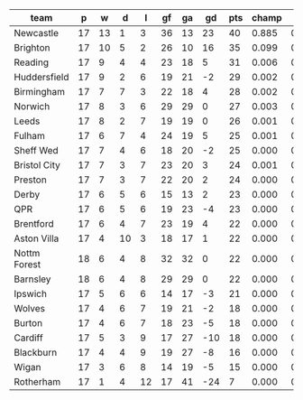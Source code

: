 |     team     | p  | w  | d  | l  | gf | ga | gd  | pts | champ | top2  | top3  | top4  |  5-7  | bot4  | bot3  | bot2  |
|--------------|----|----|----|----|----|----|-----|-----|-------|-------|-------|-------|-------|-------|-------|-------|
| Newcastle    | 17 | 13 |  1 |  3 | 36 | 13 |  23 |  40 | 0.885 | 0.986 | 0.997 | 0.999 | 0.001 | 0.000 | 0.000 | 0.000|
| Brighton     | 17 | 10 |  5 |  2 | 26 | 10 |  16 |  35 | 0.099 | 0.703 | 0.857 | 0.921 | 0.063 | 0.000 | 0.000 | 0.000|
| Reading      | 17 |  9 |  4 |  4 | 23 | 18 |   5 |  31 | 0.006 | 0.090 | 0.280 | 0.422 | 0.287 | 0.002 | 0.000 | 0.000|
| Huddersfield | 17 |  9 |  2 |  6 | 19 | 21 |  -2 |  29 | 0.002 | 0.020 | 0.084 | 0.165 | 0.251 | 0.009 | 0.004 | 0.001|
| Birmingham   | 17 |  7 |  7 |  3 | 22 | 18 |   4 |  28 | 0.002 | 0.025 | 0.092 | 0.178 | 0.263 | 0.010 | 0.004 | 0.001|
| Norwich      | 17 |  8 |  3 |  6 | 29 | 29 |   0 |  27 | 0.003 | 0.067 | 0.225 | 0.364 | 0.293 | 0.002 | 0.001 | 0.000|
| Leeds        | 17 |  8 |  2 |  7 | 19 | 19 |   0 |  26 | 0.001 | 0.012 | 0.048 | 0.100 | 0.193 | 0.024 | 0.010 | 0.003|
| Fulham       | 17 |  6 |  7 |  4 | 24 | 19 |   5 |  25 | 0.001 | 0.048 | 0.161 | 0.279 | 0.284 | 0.004 | 0.002 | 0.000|
| Sheff Wed    | 17 |  7 |  4 |  6 | 18 | 20 |  -2 |  25 | 0.000 | 0.004 | 0.022 | 0.051 | 0.136 | 0.043 | 0.022 | 0.007|
| Bristol City | 17 |  7 |  3 |  7 | 23 | 20 |   3 |  24 | 0.001 | 0.015 | 0.067 | 0.133 | 0.232 | 0.014 | 0.006 | 0.002|
| Preston      | 17 |  7 |  3 |  7 | 22 | 20 |   2 |  24 | 0.000 | 0.011 | 0.055 | 0.116 | 0.213 | 0.023 | 0.009 | 0.002|
| Derby        | 17 |  6 |  5 |  6 | 15 | 13 |   2 |  23 | 0.000 | 0.003 | 0.023 | 0.056 | 0.139 | 0.050 | 0.024 | 0.009|
| QPR          | 17 |  6 |  5 |  6 | 19 | 23 |  -4 |  23 | 0.000 | 0.003 | 0.015 | 0.036 | 0.102 | 0.072 | 0.037 | 0.012|
| Brentford    | 17 |  6 |  4 |  7 | 23 | 19 |   4 |  22 | 0.000 | 0.004 | 0.018 | 0.044 | 0.117 | 0.062 | 0.030 | 0.011|
| Aston Villa  | 17 |  4 | 10 |  3 | 18 | 17 |   1 |  22 | 0.000 | 0.004 | 0.023 | 0.052 | 0.141 | 0.048 | 0.022 | 0.007|
| Nottm Forest | 18 |  6 |  4 |  8 | 32 | 32 |   0 |  22 | 0.000 | 0.001 | 0.004 | 0.012 | 0.053 | 0.144 | 0.084 | 0.032|
| Barnsley     | 18 |  6 |  4 |  8 | 29 | 29 |   0 |  22 | 0.000 | 0.004 | 0.025 | 0.056 | 0.145 | 0.046 | 0.022 | 0.006|
| Ipswich      | 17 |  5 |  6 |  6 | 14 | 17 |  -3 |  21 | 0.000 | 0.000 | 0.003 | 0.008 | 0.035 | 0.201 | 0.115 | 0.048|
| Wolves       | 17 |  4 |  6 |  7 | 19 | 21 |  -2 |  18 | 0.000 | 0.000 | 0.002 | 0.005 | 0.022 | 0.284 | 0.177 | 0.084|
| Burton       | 17 |  4 |  6 |  7 | 18 | 23 |  -5 |  18 | 0.000 | 0.000 | 0.001 | 0.003 | 0.018 | 0.320 | 0.205 | 0.098|
| Cardiff      | 17 |  5 |  3 |  9 | 17 | 27 | -10 |  18 | 0.000 | 0.000 | 0.001 | 0.002 | 0.011 | 0.419 | 0.287 | 0.143|
| Blackburn    | 17 |  4 |  4 |  9 | 19 | 27 |  -8 |  16 | 0.000 | 0.000 | 0.000 | 0.000 | 0.004 | 0.592 | 0.455 | 0.268|
| Wigan        | 17 |  3 |  6 |  8 | 14 | 19 |  -5 |  15 | 0.000 | 0.000 | 0.000 | 0.000 | 0.002 | 0.641 | 0.505 | 0.313|
| Rotherham    | 17 |  1 |  4 | 12 | 17 | 41 | -24 |   7 | 0.000 | 0.000 | 0.000 | 0.000 | 0.000 | 0.991 | 0.981 | 0.953|
